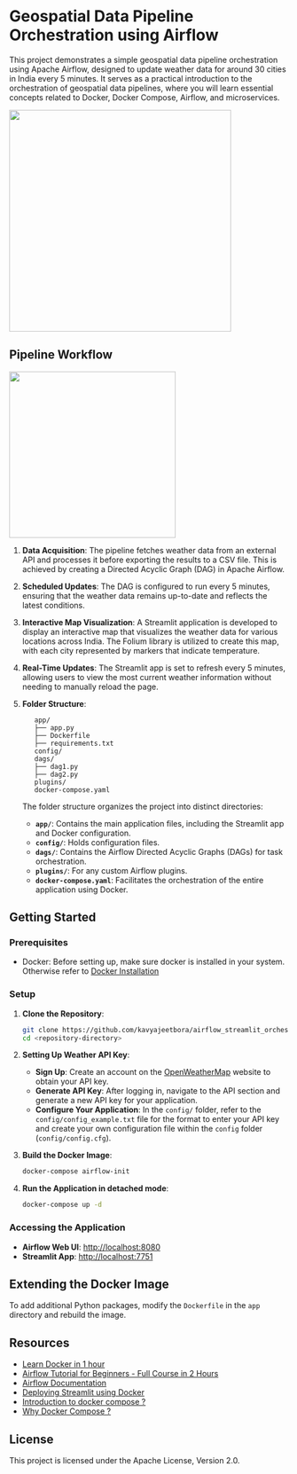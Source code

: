 # Geospatial Data Pipeline Orchestration using Airflow

This project demonstrates a simple geospatial data pipeline orchestration using Apache Airflow, designed to update weather data for around 30 cities in India every 5 minutes. It serves as a practical introduction to the orchestration of geospatial data pipelines, where you will learn essential concepts related to Docker, Docker Compose, Airflow, and microservices.

<img src="https://github.com/user-attachments/assets/6607d5a3-c6a1-44f9-b310-6b3411cdaacd" height=400/>

## Pipeline Workflow

<img src="https://github.com/user-attachments/assets/86858b44-cb73-4aea-8478-41550620f0fe" height=300/>

1. **Data Acquisition**: The pipeline fetches weather data from an external API and processes it before exporting the results to a CSV file. This is achieved by creating a Directed Acyclic Graph (DAG) in Apache Airflow.

2. **Scheduled Updates**: The DAG is configured to run every 5 minutes, ensuring that the weather data remains up-to-date and reflects the latest conditions.

3. **Interactive Map Visualization**: A Streamlit application is developed to display an interactive map that visualizes the weather data for various locations across India. The Folium library is utilized to create this map, with each city represented by markers that indicate temperature.

4. **Real-Time Updates**: The Streamlit app is set to refresh every 5 minutes, allowing users to view the most current weather information without needing to manually reload the page.

5. **Folder Structure**:

   ```
      app/
      ├── app.py
      ├── Dockerfile
      ├── requirements.txt
      config/
      dags/
      ├── dag1.py
      ├── dag2.py
      plugins/
      docker-compose.yaml
   ```
   The folder structure organizes the project into distinct directories:
   
   - **`app/`**: Contains the main application files, including the Streamlit app and Docker configuration.
   - **`config/`**: Holds configuration files.
   - **`dags/`**: Contains the Airflow Directed Acyclic Graphs (DAGs) for task orchestration.
   - **`plugins/`**: For any custom Airflow plugins.
   - **`docker-compose.yaml`**: Facilitates the orchestration of the entire application using Docker.


## Getting Started

### Prerequisites

- Docker: Before setting up, make sure docker is installed in your system. Otherwise refer to [Docker Installation](https://docs.docker.com/engine/install/)

### Setup

1. **Clone the Repository**:

   ```bash
   git clone https://github.com/kavyajeetbora/airflow_streamlit_orchestration.git
   cd <repository-directory>
   ```
2. **Setting Up Weather API Key**:
   
   - **Sign Up**: Create an account on the [OpenWeatherMap](https://openweathermap.org/) website to obtain your API key.
   - **Generate API Key**: After logging in, navigate to the API section and generate a new API key for your application.
   - **Configure Your Application**: In the `config/` folder, refer to the `config/config_example.txt` file for the format to enter your API key and create your own configuration file within the `config` folder (`config/config.cfg`).
   
3. **Build the Docker Image**:

   ```bash
   docker-compose airflow-init
   ```

4. **Run the Application in detached mode**:
   ```bash
   docker-compose up -d
   ```

### Accessing the Application

- **Airflow Web UI**: [http://localhost:8080](http://localhost:8080)
- **Streamlit App**: [http://localhost:7751](http://localhost:7751)

## Extending the Docker Image

To add additional Python packages, modify the `Dockerfile` in the `app` directory and rebuild the image.

## Resources

- [Learn Docker in 1 hour](https://youtu.be/pTFZFxd4hOI?si=BNK7WsnZxdXB3bl-)
- [Airflow Tutorial for Beginners - Full Course in 2 Hours](https://youtu.be/K9AnJ9_ZAXE?si=OdZKGaWbYLgQLeoC)
- [Airflow Documentation](https://airflow.apache.org/docs/)
- [Deploying Streamlit using Docker](https://docs.streamlit.io/deploy/tutorials/docker)
- [Introduction to docker compose ?](docs/docker-compose-up.md)
- [Why Docker Compose ?](docs/docker-compose-file.md)

## License

This project is licensed under the Apache License, Version 2.0.
